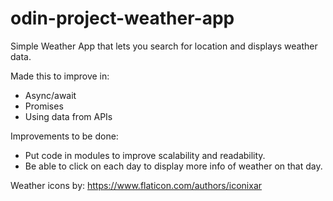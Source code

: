 # odin-project-weather-app

Simple Weather App that lets you search for location and displays weather data.

Made this to improve in:
* Async/await
* Promises
* Using data from APIs

Improvements to be done:
* Put code in modules to improve scalability and readability.
* Be able to click on each day to display more info of weather on that day.

Weather icons by: https://www.flaticon.com/authors/iconixar
